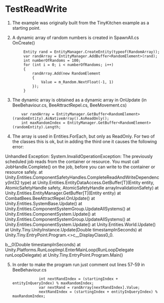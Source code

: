 # TestReadWrite

1. The example was originally built from the TinyKitchen example as a starting point.
2. A dynamic array of random numbers is created in SpawnAll.cs OnCreate()

			Entity rand = EntityManager.CreateEntity(typeof(RandomArray));
            var randArray = EntityManager.AddBuffer<RandomElement>(rand);
            int numberOfRandoms = 100;
            for (int i = 0; i < numberOfRandoms; i++)
            {
                randArray.Add(new RandomElement
                {
                    Value = m_Random.NextFloat(-1, 1)
                });
            }
			
 3. The dynamic array is obtained as a dynamic array in OnUpdate (in BeeBehaviour.cs, BeeAttractRepel.cs, BeeMovement.cs)
 
            var randArray = EntityManager.GetBuffer<RandomElement>(randomEntity).AsNativeArray().AsReadOnly();
            int maxRandomIndex = EntityManager.GetBuffer<RandomElement>(randomEntity).Length;

4. The array is used in Entities.ForEach, but only as ReadOnly. For two of the classes this is ok, but in adding the third one it causes the following error:

Unhandled Exception: System.InvalidOperationException: The previously scheduled job reads from the container or resource. You must call JobHandle.Complete() on the job, before you can write to the container or resource safely.
   at Unity.Entities.ComponentSafetyHandles.CompleteReadAndWriteDependency(Int32 type)
   at Unity.Entities.EntityDataAccess.GetBuffer[T](Entity entity, AtomicSafetyHandle safety, AtomicSafetyHandle arrayInvalidationSafety)
   at Unity.Entities.EntityManager.GetBuffer[T](Entity entity)
   at CombatBees.BeeAttractRepel.OnUpdate()
   at Unity.Entities.SystemBase.Update()
   at Unity.Entities.ComponentSystemGroup.UpdateAllSystems()
   at Unity.Entities.ComponentSystem.Update()
   at Unity.Entities.ComponentSystemGroup.UpdateAllSystems()
   at Unity.Entities.ComponentSystem.Update()
   at Unity.Entities.World.Update()
   at Unity.Tiny.UnityInstance.Update(Double timestampInSeconds)
   at Unity.Tiny.EntryPoint.Program.<>c__DisplayClass0_0.<Main>b__0(Double timestampInSeconds)
   at Unity.Platforms.RunLoopImpl.EnterMainLoop(RunLoopDelegate runLoopDelegate)
   at Unity.Tiny.EntryPoint.Program.Main()
   
5. In order to make the program run just comment out lines 57-59 in BeeBehaviour.cs

                   int nextRandIndex = (startingIndex + entityInQueryIndex) % maxRandomIndex;
                   var nextRand = randArray[nextRandIndex].Value;
                   nextRandIndex = (startingIndex + entityInQueryIndex) % maxRandomIndex;
